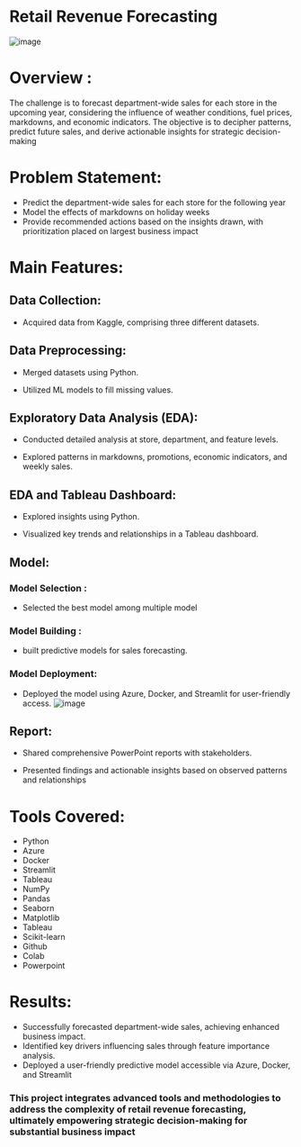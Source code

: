 # Retail Revenue Forecasting

![image](https://github.com/praveendecode/Retail-Revenue-Forecasting/assets/95226524/6e37679a-50c7-49a3-8d88-045ac972a3f7)


 
# Overview :
   The challenge is to forecast department-wide sales for each store in the upcoming year, considering the influence of weather conditions, fuel prices, markdowns, and economic indicators. The objective is to decipher patterns, predict future sales, and derive actionable insights for strategic decision-making

   
# Problem Statement:

  - Predict the department-wide sales for each store for the following year
  - Model the effects of markdowns on holiday weeks
  - Provide recommended actions based on the insights drawn, with prioritization placed on largest business impact

# Main Features:

## Data Collection:
        
  - Acquired data from Kaggle, comprising three different datasets.

## Data Preprocessing:

  - Merged datasets using Python.
    
  - Utilized ML models to fill missing values.

##  Exploratory Data Analysis (EDA):

  -  Conducted detailed analysis at store, department, and feature levels.
    
  -  Explored patterns in markdowns, promotions, economic indicators, and weekly sales.

## EDA and Tableau Dashboard:

  - Explored insights using Python.
    
  - Visualized key trends and relationships in a Tableau dashboard.

## Model:

  ### Model Selection  : 
   
  - Selected the best model among multiple model

  ### Model Building :
  - built predictive models for sales forecasting.
        

  ### Model Deployment:
  
  - Deployed the model using Azure, Docker, and Streamlit for user-friendly access.
  ![image](https://github.com/praveendecode/Retail-Revenue-Forecasting/assets/95226524/a48b77fb-41cd-4115-888c-b420dca93767)
  

  ## Report:

  - Shared comprehensive PowerPoint reports with stakeholders.

  - Presented findings and actionable insights based on observed patterns and relationships

# Tools Covered:

- Python
- Azure
- Docker
- Streamlit
- Tableau
- NumPy
- Pandas
- Seaborn
- Matplotlib
- Tableau
- Scikit-learn
- Github
- Colab
- Powerpoint

# Results:

- Successfully forecasted department-wide sales, achieving enhanced business impact.
- Identified key drivers influencing sales through feature importance analysis.
- Deployed a user-friendly predictive model accessible via Azure, Docker, and Streamlit
  
### This project integrates advanced tools and methodologies to address the complexity of retail revenue forecasting, ultimately empowering strategic decision-making for substantial business impact

